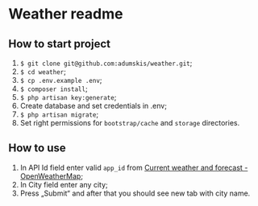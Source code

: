 # Weather readme
## How to start project
1. `$ git clone git@github.com:adumskis/weather.git`;
2. `$ cd weather`;
3. `$ cp .env.example .env`;
4. `$ composer install`;
5. `$ php artisan key:generate`;
6. Create database and set credentials in .env;
7. `$ php artisan migrate`;
8. Set right permissions for `bootstrap/cache` and `storage` directories.

## How to use
1. In API Id field enter valid `app_id` from [Сurrent weather and forecast - OpenWeatherMap](http://openweathermap.org/);
2. In City field enter any city;
3. Press „Submit“ and after that you should see new tab with city name.